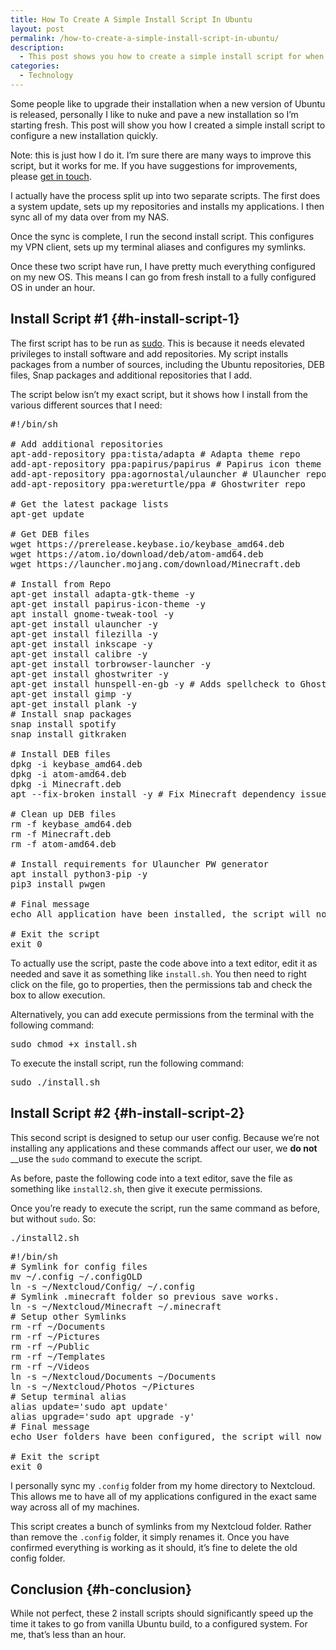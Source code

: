 ```yaml
---
title: How To Create A Simple Install Script In Ubuntu
layout: post
permalink: /how-to-create-a-simple-install-script-in-ubuntu/
description:
  - This post shows you how to create a simple install script for when you install a fresh build of Ubuntu. This will help you get up and running much quicker.
categories:
  - Technology
---
```

Some people like to upgrade their installation when a new version of Ubuntu is released, personally I like to nuke and pave a new installation so I&#8217;m starting fresh. This post will show you how I created a simple install script to configure a new installation quickly.

<p class="notice">
  Note: this is just how I do it. I&#8217;m sure there are many ways to improve this script, but it works for me. If you have suggestions for improvements, please <a href="https://kevq.uk/contact/">get in touch</a>.
</p>

I actually have the process split up into two separate scripts. The first does a system update, sets up my repositories and installs my applications. I then sync all of my data over from my NAS.

Once the sync is complete, I run the second install script. This configures my VPN client, sets up my terminal aliases and configures my symlinks.

Once these two script have run, I have pretty much everything configured on my new OS. This means I can go from fresh install to a fully configured OS in under an hour.

## Install Script #1 {#h-install-script-1}

The first script has to be run as [sudo](https://en.wikipedia.org/wiki/Sudo). This is because it needs elevated privileges to install software and add repositories. My script installs packages from a number of sources, including the Ubuntu repositories, DEB files, Snap packages and additional repositories that I add.

The script below isn&#8217;t my exact script, but it shows how I install from the various different sources that I need:

<pre class="EnlighterJSRAW" data-enlighter-language="shell" data-enlighter-theme="" data-enlighter-highlight="" data-enlighter-linenumbers="" data-enlighter-lineoffset="" data-enlighter-title="" data-enlighter-group="">#!/bin/sh

# Add additional repositories
apt-add-repository ppa:tista/adapta # Adapta theme repo
add-apt-repository ppa:papirus/papirus # Papirus icon theme repo
add-apt-repository ppa:agornostal/ulauncher # Ulauncher repo
add-apt-repository ppa:wereturtle/ppa # Ghostwriter repo

# Get the latest package lists
apt-get update

# Get DEB files
wget https://prerelease.keybase.io/keybase_amd64.deb
wget https://atom.io/download/deb/atom-amd64.deb
wget https://launcher.mojang.com/download/Minecraft.deb

# Install from Repo
apt-get install adapta-gtk-theme -y
apt-get install papirus-icon-theme -y
apt install gnome-tweak-tool -y
apt-get install ulauncher -y
apt-get install filezilla -y
apt-get install inkscape -y
apt-get install calibre -y
apt-get install torbrowser-launcher -y
apt-get install ghostwriter -y
apt-get install hunspell-en-gb -y # Adds spellcheck to Ghostwriter
apt-get install gimp -y
apt-get install plank -y
# Install snap packages
snap install spotify
snap install gitkraken

# Install DEB files
dpkg -i keybase_amd64.deb
dpkg -i atom-amd64.deb
dpkg -i Minecraft.deb
apt --fix-broken install -y # Fix Minecraft dependency issue.

# Clean up DEB files
rm -f keybase_amd64.deb
rm -f Minecraft.deb
rm -f atom-amd64.deb

# Install requirements for Ulauncher PW generator
apt install python3-pip -y
pip3 install pwgen

# Final message
echo All application have been installed, the script will now quit.

# Exit the script
exit 0</pre>

To actually use the script, paste the code above into a text editor, edit it as needed and save it as something like `install.sh`. You then need to right click on the file, go to properties, then the permissions tab and check the box to allow execution.

Alternatively, you can add execute permissions from the terminal with the following command:

<pre class="EnlighterJSRAW" data-enlighter-language="shell" data-enlighter-theme="" data-enlighter-highlight="" data-enlighter-linenumbers="" data-enlighter-lineoffset="" data-enlighter-title="" data-enlighter-group="">sudo chmod +x install.sh</pre>

To execute the install script, run the following command:

<pre class="EnlighterJSRAW" data-enlighter-language="shell" data-enlighter-theme="" data-enlighter-highlight="" data-enlighter-linenumbers="" data-enlighter-lineoffset="" data-enlighter-title="" data-enlighter-group="">sudo ./install.sh</pre>

## Install Script #2 {#h-install-script-2}

This second script is designed to setup our user config. Because we&#8217;re not installing any applications and these commands affect our user, we **do not** __use the `sudo` command to execute the script.

As before, paste the following code into a text editor, save the file as something like `install2.sh`, then give it execute permissions.

Once you&#8217;re ready to execute the script, run the same command as before, but without `sudo`. So:

<pre class="EnlighterJSRAW" data-enlighter-language="generic" data-enlighter-theme="" data-enlighter-highlight="" data-enlighter-linenumbers="" data-enlighter-lineoffset="" data-enlighter-title="" data-enlighter-group="">./install2.sh</pre>

<pre class="EnlighterJSRAW" data-enlighter-language="shell" data-enlighter-theme="" data-enlighter-highlight="" data-enlighter-linenumbers="" data-enlighter-lineoffset="" data-enlighter-title="" data-enlighter-group="">#!/bin/sh
# Symlink for config files
mv ~/.config ~/.configOLD
ln -s ~/Nextcloud/Config/ ~/.config
# Symlink .minecraft folder so previous save works.
ln -s ~/Nextcloud/Minecraft ~/.minecraft
# Setup other Symlinks
rm -rf ~/Documents
rm -rf ~/Pictures
rm -rf ~/Public
rm -rf ~/Templates
rm -rf ~/Videos
ln -s ~/Nextcloud/Documents ~/Documents
ln -s ~/Nextcloud/Photos ~/Pictures
# Setup terminal alias
alias update='sudo apt update'
alias upgrade='sudo apt upgrade -y'
# Final message
echo User folders have been configured, the script will now quit.

# Exit the script
exit 0</pre>

I personally sync my `.config` folder from my home directory to Nextcloud. This allows me to have all of my applications configured in the exact same way across all of my machines.

This script creates a bunch of symlinks from my Nextcloud folder. Rather than remove the `.config` folder, it simply renames it. Once you have confirmed everything is working as it should, it&#8217;s fine to delete the old config folder.

## Conclusion {#h-conclusion}

While not perfect, these 2 install scripts should significantly speed up the time it takes to go from vanilla Ubuntu build, to a configured system. For me, that&#8217;s less than an hour.
